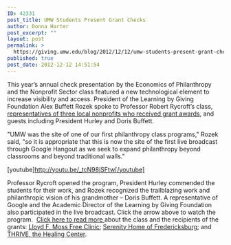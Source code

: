 ```yaml
---
ID: 42331
post_title: UMW Students Present Grant Checks
author: Donna Harter
post_excerpt: ""
layout: post
permalink: >
  https://giving.umw.edu/blog/2012/12/12/umw-students-present-grant-checks/
published: true
post_date: 2012-12-12 14:51:54
---
```

This year’s annual check presentation by the Economics of Philanthropy and the Nonprofit Sector class featured a new technological element to increase visibility and access. President of the Learning by Giving Foundation Alex Buffett Rozek spoke to Professor Robert Rycroft’s class, <a href="http://www.umw.edu/news/2012/12/03/umw-philanthropy-class-awards-grants-to-three-area-agencies-2/" target="_blank">representatives of three local nonprofits who received grant awards</a>, and guests including President Hurley and Doris Buffett.

"UMW was the site of one of our first philanthropy class programs," Rozek said, "so it is appropriate that this is now the site of the first live broadcast through Google Hangout as we seek to expand philanthropy beyond classrooms and beyond traditional walls."

[youtube]http://youtu.be/_tcN98jSFtw[/youtube]

Professor Rycroft opened the program, President Hurley commended the students for their work, and Rozek recognized the trailblazing work and philanthropic vision of his grandmother – Doris Buffett. A representative of Google and the Academic Director of the Learning by Giving Foundation also participated in the live broadcast. Click the arrow above to watch the program.  <a href="http://www.umw.edu/news/2012/12/03/umw-philanthropy-class-awards-grants-to-three-area-agencies-2/" target="_blank">Click here to read more </a>about the class and the recipients of the grants: <a href="http://www.mossfreeclinic.org/">Lloyd F. Moss Free Clinic</a>; <a href="http://thatrecoveryfeeling.org/">Serenity Home of Fredericksburg</a>; and <a href="http://www.thrivehealing.org/">THRIVE, the Healing Center</a>.